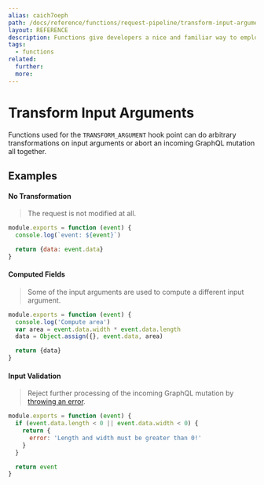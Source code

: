 ```yaml
---
alias: caich7oeph
path: /docs/reference/functions/request-pipeline/transform-input-arguments
layout: REFERENCE
description: Functions give developers a nice and familiar way to employ custom business logic.
tags:
  - functions
related:
  further:
  more:
---
```


# Transform Input Arguments

Functions used for the `TRANSFORM_ARGUMENT` hook point can do arbitrary transformations on input arguments or abort an incoming GraphQL mutation all together.

## Examples

#### No Transformation

> The request is not modified at all.

```js
module.exports = function (event) {
  console.log(`event: ${event}`)

  return {data: event.data}
}
```

#### Computed Fields

> Some of the input arguments are used to compute a different input argument.

```js
module.exports = function (event) {
  console.log('Compute area')
  var area = event.data.width * event.data.length
  data = Object.assign({}, event.data, area)

  return {data}
}
```

#### Input Validation

> Reject further processing of the incoming GraphQL mutation by [throwing an error](!alias-quawa7aed0).

```js
module.exports = function (event) {
  if (event.data.length < 0 || event.data.width < 0) {
    return {
      error: 'Length and width must be greater than 0!'
    }
  }

  return event
}
```
